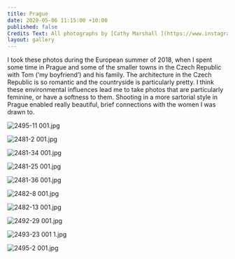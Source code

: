 ```yaml
---
title: Prague
date: 2020-05-06 11:15:00 +10:00
published: false
Credits Text: All photographs by [Cathy Marshall ](https://www.instagram.com/cathylmarshall/)
layout: gallery
---
```


I took these photos during the European summer of 2018, when I spent some time in Prague and some of the smaller towns in the Czech Republic with Tom (‘my boyfriend’) and his family.
The architecture in the Czech Republic is so romantic and the countryside is particularly pretty. I think these environmental influences lead me to take photos that are particularly feminine, or have a softness to them.
Shooting in a more sartorial style in Prague enabled really beautiful, brief connections with the women I was drawn to.


![2495-11 001.jpg](/uploads/2495-11%20001.jpg)

![2481-2 001.jpg](/uploads/2481-2%20001.jpg)

![2481-34 001.jpg](/uploads/2481-34%20001.jpg)

![2481-25 001.jpg](/uploads/2481-25%20001.jpg)

![2481-36 001.jpg](/uploads/2481-36%20001.jpg)

![2482-8 001.jpg](/uploads/2482-8%20001.jpg)

![2482-13 001.jpg](/uploads/2482-13%20001.jpg)

![2492-29 001.jpg](/uploads/2492-29%20001.jpg)

![2493-23 001 1.jpg](/uploads/2493-23%20001%201.jpg)

![2495-2 001.jpg](/uploads/2495-2%20001.jpg)